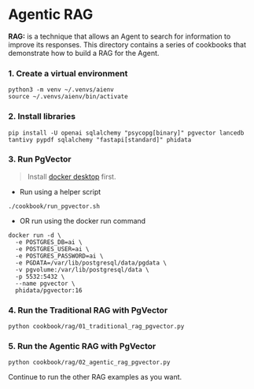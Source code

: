 # Agentic RAG

**RAG:** is a technique that allows an Agent to search for information to improve its responses. This directory contains a series of cookbooks that demonstrate how to build a RAG for the Agent.

### 1. Create a virtual environment

```shell
python3 -m venv ~/.venvs/aienv
source ~/.venvs/aienv/bin/activate
```

### 2. Install libraries

```shell
pip install -U openai sqlalchemy "psycopg[binary]" pgvector lancedb tantivy pypdf sqlalchemy "fastapi[standard]" phidata
```

### 3. Run PgVector

> Install [docker desktop](https://docs.docker.com/desktop/install/mac-install/) first.

- Run using a helper script

```shell
./cookbook/run_pgvector.sh
```

- OR run using the docker run command

```shell
docker run -d \
  -e POSTGRES_DB=ai \
  -e POSTGRES_USER=ai \
  -e POSTGRES_PASSWORD=ai \
  -e PGDATA=/var/lib/postgresql/data/pgdata \
  -v pgvolume:/var/lib/postgresql/data \
  -p 5532:5432 \
  --name pgvector \
  phidata/pgvector:16
```

### 4. Run the Traditional RAG with PgVector

```shell
python cookbook/rag/01_traditional_rag_pgvector.py
```

### 5. Run the Agentic RAG with PgVector

```shell
python cookbook/rag/02_agentic_rag_pgvector.py
```

Continue to run the other RAG examples as you want.

